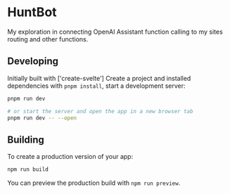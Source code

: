 # HuntBot

My exploration in connecting OpenAI Assistant function calling to my sites routing and other functions.


## Developing

Initially built with ['create-svelte']
Create a project and installed dependencies with `pnpm install`, start a development server:

```bash
pnpm run dev

# or start the server and open the app in a new browser tab
pnpm run dev -- --open
```

## Building

To create a production version of your app:

```bash
npm run build
```

You can preview the production build with `npm run preview`.
